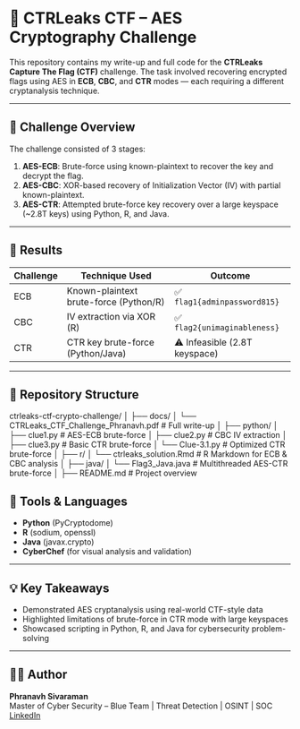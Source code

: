 # 🔐 CTRLeaks CTF – AES Cryptography Challenge

This repository contains my write-up and full code for the **CTRLeaks Capture The Flag (CTF)** challenge. The task involved recovering encrypted flags using AES in **ECB**, **CBC**, and **CTR** modes — each requiring a different cryptanalysis technique.

---

## 📌 Challenge Overview

The challenge consisted of 3 stages:
1. **AES-ECB**: Brute-force using known-plaintext to recover the key and decrypt the flag.
2. **AES-CBC**: XOR-based recovery of Initialization Vector (IV) with partial known-plaintext.
3. **AES-CTR**: Attempted brute-force key recovery over a large keyspace (~2.8T keys) using Python, R, and Java.

---

## 🚩 Results

| Challenge | Technique Used                         | Outcome                     |
|-----------|----------------------------------------|-----------------------------|
| ECB       | Known-plaintext brute-force (Python/R) | ✅ `flag1{adminpassword815}` |
| CBC       | IV extraction via XOR (R)              | ✅ `flag2{unimaginableness}` |
| CTR       | CTR key brute-force (Python/Java)      | ⚠️ Infeasible (2.8T keyspace) |

---

## 📂 Repository Structure

ctrleaks-ctf-crypto-challenge/
│
├── docs/
│ └── CTRLeaks_CTF_Challenge_Phranavh.pdf # Full write-up
│
├── python/
│ ├── clue1.py # AES-ECB brute-force
│ ├── clue2.py # CBC IV extraction
│ ├── clue3.py # Basic CTR brute-force
│ └── Clue-3.1.py # Optimized CTR brute-force
│
├── r/
│ └── ctrleaks_solution.Rmd # R Markdown for ECB & CBC analysis
│
├── java/
│ └── Flag3_Java.java # Multithreaded AES-CTR brute-force
│
├── README.md # Project overview

## 🧰 Tools & Languages

- **Python** (PyCryptodome)
- **R** (sodium, openssl)
- **Java** (javax.crypto)
- **CyberChef** (for visual analysis and validation)

---

## 💡 Key Takeaways

- Demonstrated AES cryptanalysis using real-world CTF-style data
- Highlighted limitations of brute-force in CTR mode with large keyspaces
- Showcased scripting in Python, R, and Java for cybersecurity problem-solving

---

## 🧑‍💻 Author

**Phranavh Sivaraman**  
Master of Cyber Security – Blue Team | Threat Detection | OSINT | SOC  
[LinkedIn](https://www.linkedin.com/in/phranavhsivaraman/) 
